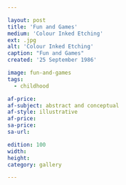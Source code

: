 ```yaml
---

layout: post
title: 'Fun and Games'
medium: 'Colour Inked Etching'
ext: .jpg
alt: 'Colour Inked Etching'
caption: "Fun and Games"
created: '25 September 1986'

image: fun-and-games
tags:
  - childhood

af-price:
af-subject: abstract and conceptual
af-style: illustrative
af-price:
sa-price:
sa-url:

edition: 100
width:
height:
category: gallery

---
```


